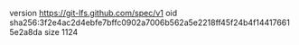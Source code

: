 version https://git-lfs.github.com/spec/v1
oid sha256:3f2e4ac2d4ebfe7bffc0902a7006b562a5e2218ff45f24b4f144176615e2a8da
size 1124
